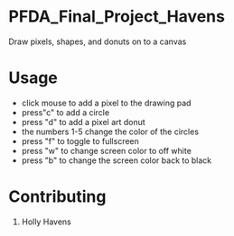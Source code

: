 # PFDA_Final_Project_Havens
 Draw pixels, shapes, and donuts on to a canvas

# Usage
- click mouse to add a pixel to the drawing pad
- press"c" to add a circle
- press "d" to add a pixel art donut
- the numbers 1-5 change the color of the circles
- press "f" to toggle to fullscreen
- press "w" to change screen color to off white
- press "b" to change the screen color back to black

# Contributing
1. Holly Havens



